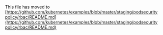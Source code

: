 This file has moved to [https://github.com/kubernetes/examples/blob/master/staging/podsecuritypolicy/rbac/README.md](https://github.com/kubernetes/examples/blob/master/staging/podsecuritypolicy/rbac/README.md)
